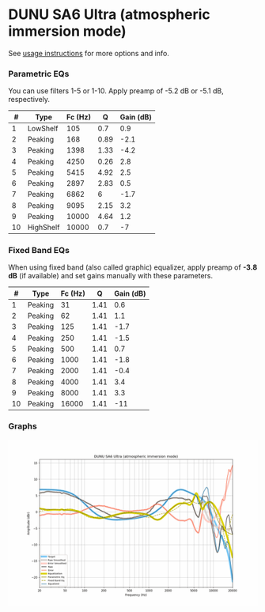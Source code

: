 # DUNU SA6 Ultra (atmospheric immersion mode)
See [usage instructions](https://github.com/jaakkopasanen/AutoEq#usage) for more options and info.

### Parametric EQs
You can use filters 1-5 or 1-10. Apply preamp of -5.2 dB or -5.1 dB, respectively.

|   # | Type      |   Fc (Hz) |    Q |   Gain (dB) |
|-----|-----------|-----------|------|-------------|
|   1 | LowShelf  |       105 | 0.7  |         0.9 |
|   2 | Peaking   |       168 | 0.89 |        -2.1 |
|   3 | Peaking   |      1398 | 1.33 |        -4.2 |
|   4 | Peaking   |      4250 | 0.26 |         2.8 |
|   5 | Peaking   |      5415 | 4.92 |         2.5 |
|   6 | Peaking   |      2897 | 2.83 |         0.5 |
|   7 | Peaking   |      6862 | 6    |        -1.7 |
|   8 | Peaking   |      9095 | 2.15 |         3.2 |
|   9 | Peaking   |     10000 | 4.64 |         1.2 |
|  10 | HighShelf |     10000 | 0.7  |        -7   |

### Fixed Band EQs
When using fixed band (also called graphic) equalizer, apply preamp of **-3.8 dB** (if available) and set gains manually with these parameters.

|   # | Type    |   Fc (Hz) |    Q |   Gain (dB) |
|-----|---------|-----------|------|-------------|
|   1 | Peaking |        31 | 1.41 |         0.6 |
|   2 | Peaking |        62 | 1.41 |         1.1 |
|   3 | Peaking |       125 | 1.41 |        -1.7 |
|   4 | Peaking |       250 | 1.41 |        -1.5 |
|   5 | Peaking |       500 | 1.41 |         0.7 |
|   6 | Peaking |      1000 | 1.41 |        -1.8 |
|   7 | Peaking |      2000 | 1.41 |        -0.4 |
|   8 | Peaking |      4000 | 1.41 |         3.4 |
|   9 | Peaking |      8000 | 1.41 |         3.3 |
|  10 | Peaking |     16000 | 1.41 |       -11   |

### Graphs
![](./DUNU%20SA6%20Ultra%20(atmospheric%20immersion%20mode).png)
